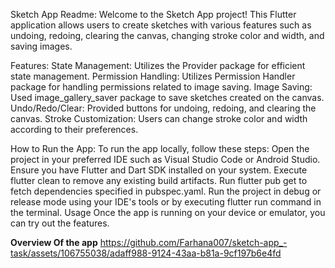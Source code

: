 Sketch App Readme:
Welcome to the Sketch App project! This Flutter application allows users to create sketches with various features such as undoing, redoing, clearing the canvas, changing stroke color and width, and saving images.

Features:
State Management: Utilizes the Provider package for efficient state management.
Permission Handling: Utilizes Permission Handler package for handling permissions related to image saving.
Image Saving: Used image_gallery_saver package to save sketches created on the canvas.
Undo/Redo/Clear: Provided buttons for undoing, redoing, and clearing the canvas.
Stroke Customization: Users can change stroke color and width according to their preferences.

How to Run the App:
To run the app locally, follow these steps:
Open the project in your preferred IDE such as Visual Studio Code or Android Studio.
Ensure you have Flutter and Dart SDK installed on your system.
Execute flutter clean to remove any existing build artifacts.
Run flutter pub get to fetch dependencies specified in pubspec.yaml.
Run the project in debug or release mode using your IDE's tools or by executing flutter run command in the terminal.
Usage
Once the app is running on your device or emulator, you can try out the features.


<b>Overview Of the app</b>
https://github.com/Farhana007/sketch-app_-task/assets/106755038/adaff988-9124-43aa-b81a-9cf197b6e4fd

